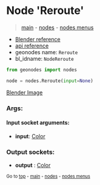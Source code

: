 # Node 'Reroute'

> [main](../structure.md) - [nodes](nodes.md) - [nodes menus](nodes_menus.md)

- [Blender reference](https://docs.blender.org/manual/en/latest/modeling/geometry_nodes/e.html)
- [api reference](https://docs.blender.org/api/current/bpy.types.NodeReroute.html)
- geonodes name: `Reroute`
- bl_idname: `NodeReroute`

```python
from geonodes import nodes

node = nodes.Reroute(input=None)
```

[Blender Image](self.node_image_ref)

### Args:

#### Input socket arguments:

- **input**: [Color](Color.md)

### Output sockets:

- **output** : [Color](Color.md)

<sub>Go to [top](#node-Reroute) - [main](../structure.md) - [nodes](nodes.md) - [nodes menus](nodes_menus.md)</sub>

